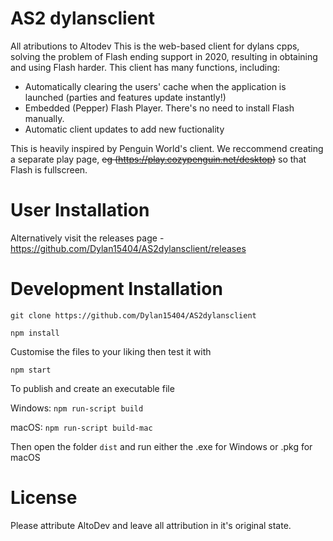 # AS2 dylansclient
All atributions to Altodev
This is the web-based client for dylans cpps, solving the problem of Flash ending support in 2020, resulting in obtaining and using Flash harder. This client has many functions, including:
- Automatically clearing the users' cache when the application is launched (parties and features update instantly!)
- Embedded (Pepper) Flash Player. There's no need to install Flash manually.
- Automatic client updates to add new fuctionality

This is heavily inspired by Penguin World's client. We reccommend creating a separate play page, ~~eg (https://play.cozypenguin.net/desktop)~~ so that Flash is fullscreen.
# User Installation
Alternatively visit the releases page - https://github.com/Dylan15404/AS2dylansclient/releases
# Development Installation
`git clone https://github.com/Dylan15404/AS2dylansclient`

`npm install`

Customise the files to your liking then test it with

`npm start`

To publish and create an executable file

Windows: `npm run-script build`

macOS: `npm run-script build-mac`


Then open the folder `dist` and run either the .exe for Windows or .pkg for macOS
# License
Please attribute AltoDev and leave all attribution in it's original state.
